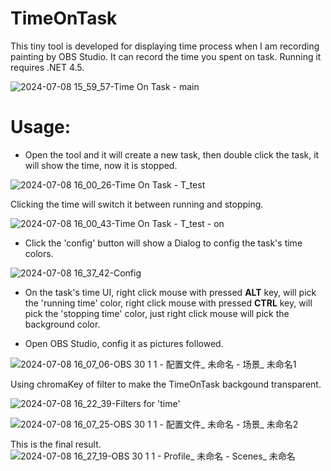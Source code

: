# TimeOnTask
This tiny tool is developed for displaying time process when I am recording painting by OBS Studio. It can record the time you spent on task.
Running it requires .NET 4.5.

![2024-07-08 15_59_57-Time On Task - main](https://github.com/lukecnau/TimeOnTask/assets/7374647/df03cacb-ed3b-43d8-b11c-97fb51ff94d5)

# Usage:
* Open the tool and it will create a new task, then double click the task, it will show the time, now it is stopped. 

![2024-07-08 16_00_26-Time On Task - T_test](https://github.com/lukecnau/TimeOnTask/assets/7374647/5389a900-7690-4860-936d-db77f07594bd)

Clicking the time will switch it between running and stopping.

![2024-07-08 16_00_43-Time On Task - T_test - on](https://github.com/lukecnau/TimeOnTask/assets/7374647/336e30d5-03b5-4755-b7d2-40c0a44f4281)

* Click the 'config' button will show a Dialog to config the task's time colors.

![2024-07-08 16_37_42-Config](https://github.com/lukecnau/TimeOnTask/assets/7374647/76adb237-70a5-49b4-a51a-966272904e1b)

* On the task's time UI, right click mouse with pressed **ALT** key, will pick the 'running time' color, right click mouse with pressed **CTRL** key, will pick the 'stopping time' color, just right click mouse will pick the background color.

* Open OBS Studio, config it as pictures followed. 

![2024-07-08 16_07_06-OBS 30 1 1 - 配置文件_ 未命名 - 场景_ 未命名1](https://github.com/lukecnau/TimeOnTask/assets/7374647/15ff1788-6ff5-4d19-9632-a7269cc7fd9f)

Using chromaKey of filter to make the TimeOnTask backgound transparent.

![2024-07-08 16_22_39-Filters for 'time'](https://github.com/lukecnau/TimeOnTask/assets/7374647/d8c2d719-dd1e-44fc-ac44-08ea21165bab)

![2024-07-08 16_07_25-OBS 30 1 1 - 配置文件_ 未命名 - 场景_ 未命名2](https://github.com/lukecnau/TimeOnTask/assets/7374647/faa5568c-2421-4e75-8a41-aab1950454ef)

This is the final result.
![2024-07-08 16_27_19-OBS 30 1 1 - Profile_ 未命名 - Scenes_ 未命名](https://github.com/lukecnau/TimeOnTask/assets/7374647/6aa6263f-2157-4c94-a1d8-4f968adfbc22)


